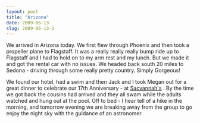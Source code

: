 ```yaml
---
layout: post
title: "Arizona"
date: 2009-06-13
slug: 2009-06-13-1
---
```


We arrived in Arizona today.  We first flew through Phoenix and then took a propeller plane to Flagstaff.  It was a really really really bump ride up to Flagstaff and I had to hold on to my arm rest and my lunch.  But we made it and got the rental car with no issues.  We headed back south 20 miles to Sedona - driving through some really pretty country.  Simply Gorgeous!

We found our hotel, had a swim and then Jack and I took Megan out for a great dinner to celebrate our 17th Anniversary - at  [Sacvannah&apos;s](http://www.savannahs.net/) .  By the time we got back the cousins had arrived and they all swam while the adults watched and hung out at the pool.  Off to bed - I hear tell of a hike in the morning, and tomorrow evening we are breaking away from the group to go enjoy the night sky with the guidance of an astronomer.
